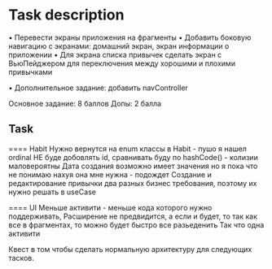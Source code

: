 # Task description
• Перевести экраны приложения на фрагменты
• Добавить боковую навигацию с экранами: домашний экран, экран информации о приложении
• Для экрана списка привычек сделать экран с ВьюПейджером для переключения между хорошими и плохими привычками

• Дополнительное задание: добавить navController

Основное задание: 8 баллов
Допы: 2 балла


## Task
==== Habit
Нужно вернутся на enum классы в Habit - пушо я нашел ordinal
НЕ буде добовлять id, сравнивать буду по hashCode() - колизии маловероятны 
Дата создания возможно имеет значения но я пока что не понимаю нахуя она мне нужна - подождет
Создание и редактирование привычки два разных бизнес требования, поэтому их нужно решать в useCase 

==== UI
Меньше активити - меньше кода которого нужно поддерживать,
Расширение не предвидится, а если и будет, то так как все в фрагментах, то можно будет быстро все разьеденить
Так что одна активити

Квест в том чтобы сделать нормальную архитектуру для следующих тасков.
